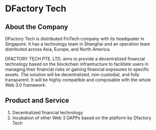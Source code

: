 # DFactory Tech

## About the Company

DFactory Tech is distributed FinTech company with its headquater in Singapore. It has a technology team in Shanghai and an operation team distributed across Asia, Europe, and North America. 

DFACTORY TECH PTE. LTD. aims to provide a decentralized financial technology based on the blockchain infrastructure to facilitate users in managing their financial risks or gaining financial exposures to specific assets. The solution will be decentralized, non-custodial, and fully transparent. It will be highly compatible and composable with the whole Web 3.0 framework. 

## Product and Service

1. Decentralized financial technology
2. Incubation of other Web 3 DAPPs based on the platform by Dfactory Tech

